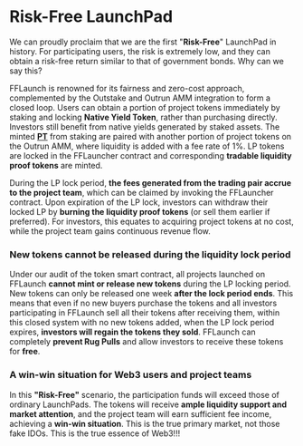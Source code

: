 # Risk-Free LaunchPad

We can proudly proclaim that we are the first "**Risk-Free**" LaunchPad in history. For participating users, the risk is extremely low, and they can obtain a risk-free return similar to that of government bonds. Why can we say this?

FFLaunch is renowned for its fairness and zero-cost approach, complemented by the Outstake and Outrun AMM integration to form a closed loop. Users can obtain a portion of project tokens immediately by staking and locking **Native Yield Token**, rather than purchasing directly. Investors still benefit from native yields generated by staked assets. The minted [**PT**](../outstake/yield-tokenization/pt.md) from staking are paired with another portion of project tokens on the Outrun AMM, where liquidity is added with a fee rate of 1%. LP tokens are locked in the FFLauncher contract and corresponding **tradable liquidity proof tokens** are minted.

During the LP lock period, **the fees generated from the trading pair accrue to the project team**, which can be claimed by invoking the FFLauncher contract. Upon expiration of the LP lock, investors can withdraw their locked LP by **burning the liquidity proof tokens** (or sell them earlier if preferred). For investors, this equates to acquiring project tokens at no cost, while the project team gains continuous revenue flow.

### New tokens cannot be released during the liquidity lock period

Under our audit of the token smart contract, all projects launched on FFLaunch **cannot mint or release new tokens** during the LP locking period. New tokens can only be released one week **after the lock period ends**. This means that even if no new buyers purchase the tokens and all investors participating in FFLaunch sell all their tokens after receiving them, within this closed system with no new tokens added, when the LP lock period expires, **investors will regain the tokens they sold**. FFLaunch can completely **prevent Rug Pulls** and allow investors to receive these tokens for **free**.

### A win-win situation for Web3 users and project teams

In this **"Risk-Free"** scenario, the participation funds will exceed those of ordinary LaunchPads. The tokens will receive **ample liquidity support and market attention**, and the project team will earn sufficient fee income, achieving a **win-win situation**. This is the true primary market, not those fake IDOs. This is the true essence of Web3!!!

